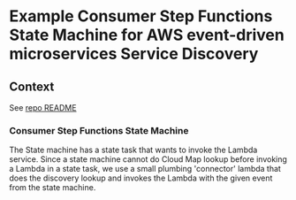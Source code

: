 # Example Consumer Step Functions State Machine for AWS event-driven microservices Service Discovery

## Context
See [repo README](../README.md)

### Consumer Step Functions State Machine
The State machine has a state task that wants to invoke the Lambda service. Since a state machine cannot do Cloud Map lookup before invoking a Lambda in a state task, we use a small plumbing 'connector' lambda that does the discovery lookup and invokes the Lambda with the given event from the state machine. 

